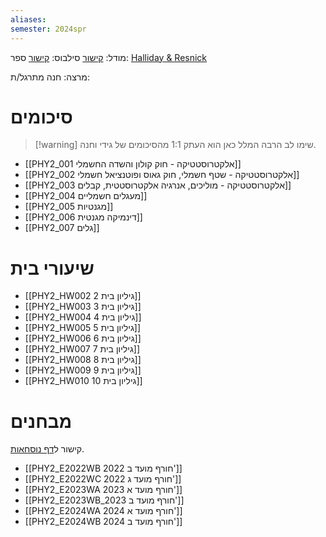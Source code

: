 ```yaml
---
aliases: 
semester: 2024spr
---
```


מודל: [קישור](https://moodle2324.technion.ac.il/course/view.php?id=2969)
סילבוס: [קישור](https://moodle2324.technion.ac.il/pluginfile.php/373263/mod_resource/content/1/%D7%93%D7%A3%20%D7%9E%D7%99%D7%93%D7%A2%20%D7%95%D7%A1%D7%99%D7%9C%D7%91%D7%95%D7%A1%20%D7%9C%D7%A4%D7%99%D7%A1%D7%99%D7%A7%D7%94%202%20%D7%90%D7%91%D7%99%D7%91%20%D7%AA%D7%A9%D7%A4%D7%93-%20%D7%9E%D7%A2%D7%95%D7%93%D7%9B%D7%9F%20%D7%9C%D7%A1%D7%9E%D7%A1%D7%98%D7%A8%20%D7%94%D7%9E%D7%A7%D7%95%D7%A6%D7%A8.pdf)
ספר: [Halliday & Resnick](https://annas-archive.org/md5/6d35a0a7d1aea6443c1ea182dc2ff6b0)

מרצה: חנה
מתרגל/ת:

# סיכומים
>[!warning] שימו לב
>הרבה המלל כאן הוא העתק 1:1 מהסיכומים של גידי וחנה.

- [[PHY2_001 אלקטרוסטטיקה - חוק קולון והשדה החשמלי]]
- [[PHY2_002 אלקטרוסטטיקה - שטף חשמלי, חוק גאוס ופוטנציאל חשמלי]]
- [[PHY2_003 אלקטרוסטטיקה - מוליכים, אנרגיה אלקטרוסטטית, קבלים]]
- [[PHY2_004 מעגלים חשמליים]]
- [[PHY2_005 מגנטיות]]
- [[PHY2_006 דינמיקה מגנטית]]
- [[PHY2_007 גלים]]

# שיעורי בית
- [[PHY2_HW002 גיליון בית 2]]
- [[PHY2_HW003 גיליון בית 3]]
- [[PHY2_HW004 גיליון בית 4]]
- [[PHY2_HW005 גיליון בית 5]]
- [[PHY2_HW006 גיליון בית 6]]
- [[PHY2_HW007 גיליון בית 7]]
- [[PHY2_HW008 גיליון בית 8]]
- [[PHY2_HW009 גיליון בית 9]]
- [[PHY2_HW010 גיליון בית 10]]

# מבחנים
קישור ל[דף נוסחאות](https://www.overleaf.com/read/tmdjhwxkthbs#f35871).

- [[PHY2_E2022WB 2022 חורף מועד ב']]
- [[PHY2_E2022WC 2022 חורף מועד ג']]
- [[PHY2_E2023WA 2023 חורף מועד א']]
- [[PHY2_E2023WB_2023 חורף מועד ב']]
- [[PHY2_E2024WA 2024 חורף מועד א']]
- [[PHY2_E2024WB 2024 חורף מועד ב']]
